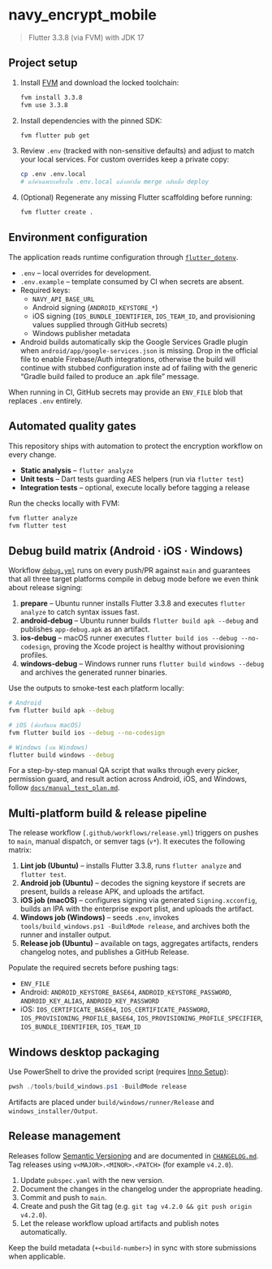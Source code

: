 # navy_encrypt_mobile

> Flutter 3.3.8 (via FVM) with JDK 17

## Project setup

1. Install [FVM](https://fvm.app/) and download the locked toolchain:
   ```bash
   fvm install 3.3.8
   fvm use 3.3.8
   ```
2. Install dependencies with the pinned SDK:
   ```bash
   fvm flutter pub get
   ```
3. Review `.env` (tracked with non-sensitive defaults) and adjust to match your local services. For custom overrides keep a private copy:
   ```bash
   cp .env .env.local
   # แก้ค่าเฉพาะเครื่องใน .env.local แล้วอย่าลืม merge กลับเมื่อ deploy
   ```
4. (Optional) Regenerate any missing Flutter scaffolding before running:
   ```bash
   fvm flutter create .
   ```

## Environment configuration

The application reads runtime configuration through [`flutter_dotenv`](https://pub.dev/packages/flutter_dotenv).

- `.env` – local overrides for development.
- `.env.example` – template consumed by CI when secrets are absent.
- Required keys:
  - `NAVY_API_BASE_URL`
  - Android signing (`ANDROID_KEYSTORE_*`)
  - iOS signing (`IOS_BUNDLE_IDENTIFIER`, `IOS_TEAM_ID`, and provisioning values supplied through GitHub secrets)
  - Windows publisher metadata
- Android builds automatically skip the Google Services Gradle plugin when `android/app/google-services.json` is missing. Drop
  in the official file to enable Firebase/Auth integrations, otherwise the build will continue with stubbed configuration inste
  ad of failing with the generic “Gradle build failed to produce an .apk file” message.

When running in CI, GitHub secrets may provide an `ENV_FILE` blob that replaces `.env` entirely.

## Automated quality gates

This repository ships with automation to protect the encryption workflow on every change.

- **Static analysis** – `flutter analyze`
- **Unit tests** – Dart tests guarding AES helpers (run via `flutter test`)
- **Integration tests** – optional, execute locally before tagging a release

Run the checks locally with FVM:

```bash
fvm flutter analyze
fvm flutter test
```

## Debug build matrix (Android · iOS · Windows)

Workflow [`debug.yml`](.github/workflows/debug.yml) runs on every push/PR against `main` and guarantees that all three target platforms compile in debug mode before we even think about release signing:

1. **prepare** – Ubuntu runner installs Flutter 3.3.8 and executes `flutter analyze` to catch syntax issues fast.
2. **android-debug** – Ubuntu runner builds `flutter build apk --debug` and publishes `app-debug.apk` as an artifact.
3. **ios-debug** – macOS runner executes `flutter build ios --debug --no-codesign`, proving the Xcode project is healthy without provisioning profiles.
4. **windows-debug** – Windows runner runs `flutter build windows --debug` and archives the generated runner binaries.

Use the outputs to smoke-test each platform locally:

```bash
# Android
fvm flutter build apk --debug

# iOS (ต้องรันบน macOS)
fvm flutter build ios --debug --no-codesign

# Windows (บน Windows)
flutter build windows --debug
```

For a step-by-step manual QA script that walks through every picker, permission guard, and result action across Android, iOS, and Windows, follow [`docs/manual_test_plan.md`](docs/manual_test_plan.md).

## Multi-platform build & release pipeline

The release workflow (`.github/workflows/release.yml`) triggers on pushes to `main`, manual dispatch, or semver tags (`v*`). It executes the following matrix:

1. **Lint job (Ubuntu)** – installs Flutter 3.3.8, runs `flutter analyze` and `flutter test`.
2. **Android job (Ubuntu)** – decodes the signing keystore if secrets are present, builds a release APK, and uploads the artifact.
3. **iOS job (macOS)** – configures signing via generated `Signing.xcconfig`, builds an IPA with the enterprise export plist, and uploads the artifact.
4. **Windows job (Windows)** – seeds `.env`, invokes `tools/build_windows.ps1 -BuildMode release`, and archives both the runner and installer output.
5. **Release job (Ubuntu)** – available on tags, aggregates artifacts, renders changelog notes, and publishes a GitHub Release.

Populate the required secrets before pushing tags:

- `ENV_FILE`
- Android: `ANDROID_KEYSTORE_BASE64`, `ANDROID_KEYSTORE_PASSWORD`, `ANDROID_KEY_ALIAS`, `ANDROID_KEY_PASSWORD`
- iOS: `IOS_CERTIFICATE_BASE64`, `IOS_CERTIFICATE_PASSWORD`, `IOS_PROVISIONING_PROFILE_BASE64`, `IOS_PROVISIONING_PROFILE_SPECIFIER`, `IOS_BUNDLE_IDENTIFIER`, `IOS_TEAM_ID`

## Windows desktop packaging

Use PowerShell to drive the provided script (requires [Inno Setup](https://jrsoftware.org/isinfo.php)):

```powershell
pwsh ./tools/build_windows.ps1 -BuildMode release
```

Artifacts are placed under `build/windows/runner/Release` and `windows_installer/Output`.

## Release management

Releases follow [Semantic Versioning](https://semver.org/) and are documented in [`CHANGELOG.md`](CHANGELOG.md). Tag releases using `v<MAJOR>.<MINOR>.<PATCH>` (for example `v4.2.0`).

1. Update `pubspec.yaml` with the new version.
2. Document the changes in the changelog under the appropriate heading.
3. Commit and push to `main`.
4. Create and push the Git tag (e.g. `git tag v4.2.0 && git push origin v4.2.0`).
5. Let the release workflow upload artifacts and publish notes automatically.

Keep the build metadata (`+<build-number>`) in sync with store submissions when applicable.
